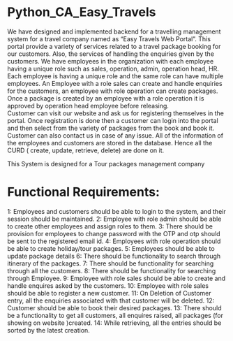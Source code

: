 # Python_CA_Easy_Travels
We have designed and implemented backend for a travelling management system for a travel company named as “Easy Travels Web Portal”. This portal provide a variety of services related to a travel package booking for our customers. Also, the services of handling the enquiries given by the customers. We have employees in the organization with each employee having a unique role such as sales, operation, admin, operation head, HR. Each employee is having a unique role and the same role can have multiple employees. An Employee with a role sales can create and handle enquiries for the customers, an employee with role operation can create packages. Once a package is created by an employee with a role operation it is approved by operation head employee before releasing.  
Customer can visit our website and ask us for registering themselves in the portal. Once registration is done then a customer can login into the portal and then select from the variety of packages from the book and book it. Customer can also contact us in case of any issue. All of the information of the employees and customers are stored in the database. Hence all the CURD ( create, update, retrieve, delete) are done on it.

This System is designed for a Tour packages management company

# Functional Requirements:
1: Employees and customers should be able to login to the system, and their session should be maintained.
2: Employee with role admin should be able to create other employees and assign roles to them.
3: There should be provision for employees to change password with the OTP and otp should be sent to the registered email id.
4: Employees with role operation should be able to create holiday/tour packages.
5: Employees should be able to update package details
6: There should be functionality to search through itinerary of the packages.
7: There should be functionality for searching through all the customers.
8: There should be functionality for searching through Employee.
9: Employee with role sales should be able to create and handle enquires asked by the customers.
10: Employee with role sales should be able to register a new customer.
11: On Deletion of Customer entry, all the enquiries associated with that customer will be deleted. 
12: Customer should be able to book their desired packages.
13: There should be a functionality to get all customers, all enquires raised, all packages (for showing on website )created.
14: While retrieving, all the entries should be sorted by the latest creation.
